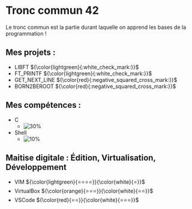 # Tronc commun 42
Le tronc commun est la partie durant laquelle on apprend les bases de la programmation !
## Mes projets :
- LIBFT ${\color{lightgreen}{:white_check_mark:}}$
- FT_PRINTF ${\color{lightgreen}{:white_check_mark:}}$
- GET_NEXT_LINE ${\color{red}{:negative_squared_cross_mark:}}$
- BORN2BEROOT ${\color{red}{:negative_squared_cross_mark:}}$
## Mes compétences :
- C
  - ![30%](https://progress-bar.dev/30)
- Shell
  - ![10%](https://progress-bar.dev/10)
## Maitise digitale : Édition, Virtualisation, Développement
- VIM         ${\color{lightgreen}{⭐⭐⭐⭐}}{\color{white}{⭐}}$
- VirtualBox         ${\color{orange}{⭐⭐⭐}}{\color{white}{⭐⭐}}$
- VSCode         ${\color{red}{⭐⭐}}{\color{white}{⭐⭐⭐}}$

